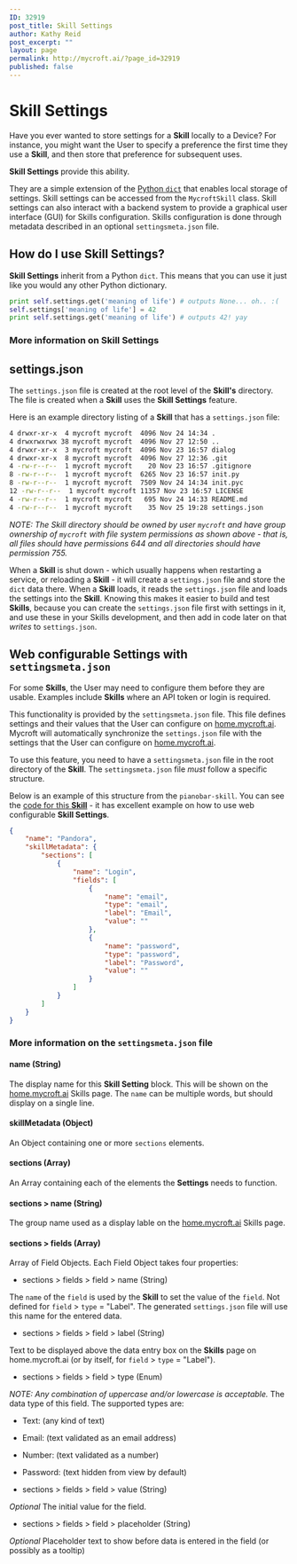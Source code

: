 ```yaml
---
ID: 32919
post_title: Skill Settings
author: Kathy Reid
post_excerpt: ""
layout: page
permalink: http://mycroft.ai/?page_id=32919
published: false
---
```

# Skill Settings

Have you ever wanted to store settings for a **Skill** locally to a Device? For instance, you might want the User to specify a preference the first time they use a **Skill**, and then store that preference for subsequent uses.

**Skill Settings** provide this ability.

They are a simple extension of the [Python `dict`](https://docs.python.org/2/library/stdtypes.html#typesmapping) that enables local storage of settings. Skill settings can be accessed from the `MycroftSkill` class. Skill settings can also interact with a backend system to provide a graphical user interface (GUI) for Skills configuration. Skills configuration is done through metadata described in an optional `settingsmeta.json` file.

## How do I use Skill Settings?

**Skill Settings** inherit from a Python `dict`. This means that you can use it just like you would any other Python dictionary.

```python
print self.settings.get('meaning of life') # outputs None... oh.. :(
self.settings['meaning of life'] = 42
print self.settings.get('meaning of life') # outputs 42! yay
```
### More information on Skill Settings

## settings.json

The `settings.json` file is created at the root level of the **Skill's** directory. The file is created when a **Skill** uses the **Skill Settings** feature.

Here is an example directory listing of a **Skill** that has a `settings.json` file:

```bash
4 drwxr-xr-x  4 mycroft mycroft  4096 Nov 24 14:34 .
4 drwxrwxrwx 38 mycroft mycroft  4096 Nov 27 12:50 ..
4 drwxr-xr-x  3 mycroft mycroft  4096 Nov 23 16:57 dialog
4 drwxr-xr-x  8 mycroft mycroft  4096 Nov 27 12:36 .git
4 -rw-r--r--  1 mycroft mycroft    20 Nov 23 16:57 .gitignore
8 -rw-r--r--  1 mycroft mycroft  6265 Nov 23 16:57 init.py
8 -rw-r--r--  1 mycroft mycroft  7509 Nov 24 14:34 init.pyc
12 -rw-r--r--  1 mycroft mycroft 11357 Nov 23 16:57 LICENSE
4 -rw-r--r--  1 mycroft mycroft   695 Nov 24 14:33 README.md
4 -rw-r--r--  1 mycroft mycroft    35 Nov 25 19:28 settings.json
```

_NOTE: The Skill directory should be owned by user `mycroft` and have group ownership of `mycroft` with file system permissions as shown above - that is, all files should have permissions 644 and all directories should have permission 755._

When a **Skill** is shut down - which usually happens when restarting a service, or reloading a **Skill** - it will create a `settings.json` file and store the `dict` data there. When a **Skill** loads, it reads the `settings.json` file and loads the settings into the **Skill**. Knowing this makes it easier to build and test **Skills**, because you can create the `settings.json` file first with settings in it, and use these in your Skills development, and then add in code later on that _writes_ to `settings.json`.

## Web configurable Settings with `settingsmeta.json`

For some **Skills**, the User may need to configure them before they are usable. Examples include **Skills** where an API token or login is required.

This functionality is provided by the `settingsmeta.json` file. This file defines settings and their values that the User can configure on [home.mycroft.ai](https://home.mycroft.ai). Mycroft will automatically synchronize the `settings.json` file with the settings that the User can configure on [home.mycroft.ai](https://home.mycroft.ai).

To use this feature, you need to have a `settingsmeta.json` file in the root directory of the **Skill**. The `settingsmeta.json` file _must_ follow a specific structure.

Below is an example of this structure from the `pianobar-skill`. You can see the [code for this **Skill**](https://github.com/ethanaward/pianobar-skill) - it has excellent example on how to use web configurable **Skill Settings**.

```json
{
    "name": "Pandora",
    "skillMetadata": {
        "sections": [
            {
                "name": "Login",
                "fields": [
                    {
                        "name": "email",
                        "type": "email",
                        "label": "Email",
                        "value": ""
                    },
                    {
                        "name": "password",
                        "type": "password",
                        "label": "Password",
                        "value": ""
                    }
                ]
            }
        ]
    }
}
```
### More information on the `settingsmeta.json` file

#### name (String)
The display name for this **Skill Setting** block. This will be shown on the [home.mycroft.ai](https://home.mycroft.ai) Skills page. The `name` can be multiple words, but should display on a single line.

#### skillMetadata (Object)
An Object containing one or more `sections` elements.

#### sections (Array)
An Array containing each of the elements the **Settings** needs to function.

#### sections > name (String)
The group name used as a display lable on the [home.mycroft.ai](https://home.mycroft.ai) Skills page.

#### sections > fields (Array)
Array of Field Objects. Each Field Object takes four properties:

* sections > fields > field > name	(String)

The `name` of the `field` is used by the **Skill** to set the value of the `field`. Not defined for `field` > `type` = "Label". The generated `settings.json` file will use this name for the entered data.

* sections > fields > field > label	(String)

Text to be displayed above the data entry box on the **Skills** page on home.mycroft.ai (or by itself, for `field` > `type` = "Label").

* sections > fields > field > type	(Enum)

_NOTE: Any combination of uppercase and/or lowercase is acceptable._
The data type of this field. The supported types are:

  * Text: (any kind of text)
  * Email: (text validated as an email address)
  * Number: (text validated as a number)
  * Password: (text hidden from view by default)

* sections > fields > field > value	(String)

_Optional_
The initial value for the field.

* sections > fields > field > placeholder (String)

_Optional_
Placeholder text to show before data is entered in the field (or possibly as a tooltip)
